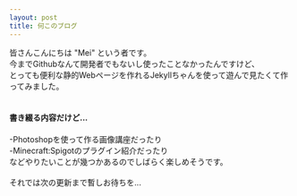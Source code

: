 ```yaml
---
layout: post
title: 何このブログ
---
```


皆さんこんにちは "Mei" という者です。<br>
今までGithubなんて開発者でもないし使ったことなかったんですけど、<br>
とっても便利な静的Webページを作れるJekyllちゃんを使って遊んで見たくて作ってみました。<br>
<br>
#### 書き綴る内容だけど... <br>
-Photoshopを使って作る画像講座だったり<br>
-Minecraft:Spigotのプラグイン紹介だったり<br>
などやりたいことが幾つかあるのでしばらく楽しめそうです。<br>
<br>
それでは次の更新まで暫しお待ちを...
